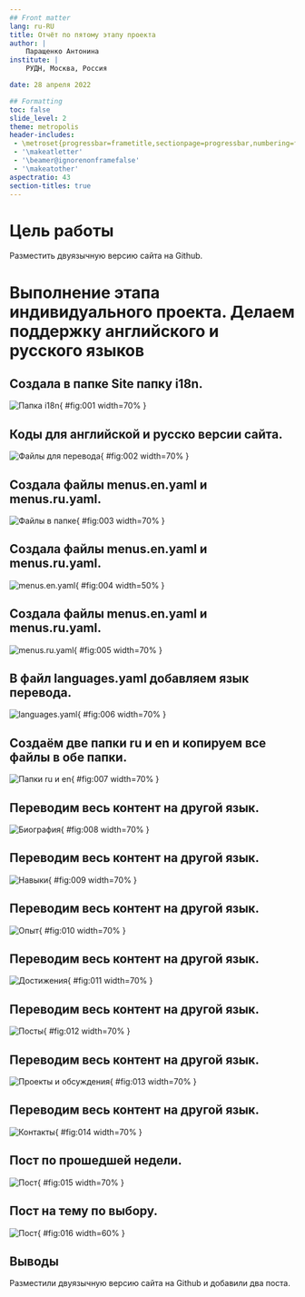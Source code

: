 ```yaml
---
## Front matter
lang: ru-RU
title: Отчёт по пятому этапу проекта
author: |
	Паращенко Антонина
institute: |
	РУДН, Москва, Россия

date: 28 апреля 2022

## Formatting
toc: false
slide_level: 2
theme: metropolis
header-includes: 
 - \metroset{progressbar=frametitle,sectionpage=progressbar,numbering=fraction}
 - '\makeatletter'
 - '\beamer@ignorenonframefalse'
 - '\makeatother'
aspectratio: 43
section-titles: true
---
```


# Цель работы

Разместить двуязычную версию сайта на Github.

# Выполнение этапа индивидуального проекта. Делаем поддержку английского и русского языков
## Создала в папке Site папку i18n.

![Папка i18n](image/1.png){ #fig:001 width=70% }

## Коды для английской и русско версии сайта.

![Файлы для перевода](image/2.png){ #fig:002 width=70% }

## Создала файлы menus.en.yaml и menus.ru.yaml.

![Файлы в папке](image/3.png){ #fig:003 width=70% }

## Создала файлы menus.en.yaml и menus.ru.yaml.

![menus.en.yaml](image/4.png){ #fig:004 width=50% }

## Создала файлы menus.en.yaml и menus.ru.yaml.

![menus.ru.yaml](image/5.png){ #fig:005 width=70% }

## В файл languages.yaml добавляем язык перевода.

![languages.yaml](image/6.png){ #fig:006 width=70% }

## Создаём две папки ru и en и копируем все файлы в обе папки. 

![Папки ru и en](image/7.png){ #fig:007 width=70% }

## Переводим весь контент на другой язык. 

![Биография](image/8.png){ #fig:008 width=70% }

## Переводим весь контент на другой язык. 

![Навыки](image/9.png){ #fig:009 width=70% }

## Переводим весь контент на другой язык. 

![Опыт](image/10.png){ #fig:010 width=70% }

## Переводим весь контент на другой язык. 

![Достижения](image/11.png){ #fig:011 width=70% }

## Переводим весь контент на другой язык. 

![Посты](image/12.png){ #fig:012 width=70% }

## Переводим весь контент на другой язык. 

![Проекты и обсуждения](image/13.png){ #fig:013 width=70% }

## Переводим весь контент на другой язык. 

![Контакты](image/14.png){ #fig:014 width=70% }

## Пост по прошедшей недели.

![Пост](image/15.png){ #fig:015 width=70% }

## Пост на тему по выбору.

![Пост](image/16.png){ #fig:016 width=60% }

## Выводы

Разместили двуязычную версию сайта на Github и добавили два поста.
